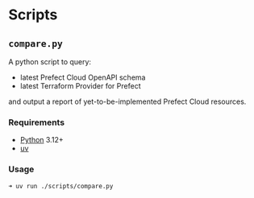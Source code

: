 # Scripts

## `compare.py`

A python script to query:

- latest Prefect Cloud OpenAPI schema
- latest Terraform Provider for Prefect

and output a report of yet-to-be-implemented Prefect Cloud resources.

### Requirements

- [Python](https://www.python.org/downloads/) 3.12+
- [uv](https://docs.astral.sh/uv/getting-started/installation/)

### Usage

```bash
➜ uv run ./scripts/compare.py
```
